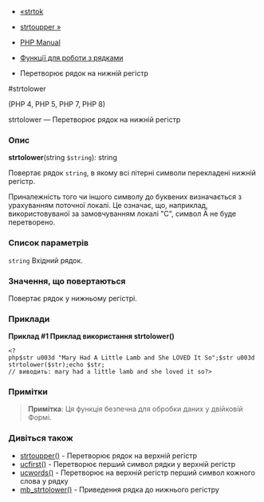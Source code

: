 - [«strtok](function.strtok.md)
- [strtoupper »](function.strtoupper.md)

- [PHP Manual](index.md)
- [Функції для роботи з рядками](ref.strings.md)
- Перетворює рядок на нижній регістр

#strtolower

(PHP 4, PHP 5, PHP 7, PHP 8)

strtolower — Перетворює рядок на нижній регістр

### Опис

**strtolower**(string `$string`): string

Повертає рядок `string`, в якому всі літерні символи перекладені
нижній регістр.

Приналежність того чи іншого символу до буквених визначається з урахуванням
поточної локалі. Це означає, що, наприклад, використовуваної за замовчуванням
локалі "C", символ Ä не буде перетворено.

### Список параметрів

`string`
Вхідний рядок.

### Значення, що повертаються

Повертає рядок у нижньому регістрі.

### Приклади

**Приклад #1 Приклад використання **strtolower()****

` <?php$str u003d "Mary Had A Little Lamb and She LOVED It So";$str u003d strtolower($str);echo $str; // виводить: mary had a little lamb and she loved it so?> `

### Примітки

> **Примітка**: Ця функція безпечна для обробки даних у двійковій
> Формі.

### Дивіться також

- [strtoupper()](function.strtoupper.md) - Перетворює рядок на
верхній регістр
- [ucfirst()](function.ucfirst.md) - Перетворює перший символ
рядки у верхній регістр
- [ucwords()](function.ucwords.md) - Перетворює на верхній регістр
перший символ кожного слова у рядку
- [mb_strtolower()](function.mb-strtolower.md) - Приведення рядка до
нижнього регістру
